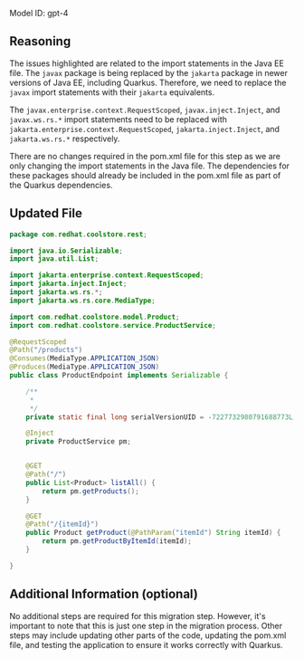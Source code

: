 Model ID: gpt-4
## Reasoning

The issues highlighted are related to the import statements in the Java EE file. The `javax` package is being replaced by the `jakarta` package in newer versions of Java EE, including Quarkus. Therefore, we need to replace the `javax` import statements with their `jakarta` equivalents.

The `javax.enterprise.context.RequestScoped`, `javax.inject.Inject`, and `javax.ws.rs.*` import statements need to be replaced with `jakarta.enterprise.context.RequestScoped`, `jakarta.inject.Inject`, and `jakarta.ws.rs.*` respectively.

There are no changes required in the pom.xml file for this step as we are only changing the import statements in the Java file. The dependencies for these packages should already be included in the pom.xml file as part of the Quarkus dependencies.

## Updated File

```java
package com.redhat.coolstore.rest;

import java.io.Serializable;
import java.util.List;

import jakarta.enterprise.context.RequestScoped;
import jakarta.inject.Inject;
import jakarta.ws.rs.*;
import jakarta.ws.rs.core.MediaType;

import com.redhat.coolstore.model.Product;
import com.redhat.coolstore.service.ProductService;

@RequestScoped
@Path("/products")
@Consumes(MediaType.APPLICATION_JSON)
@Produces(MediaType.APPLICATION_JSON)
public class ProductEndpoint implements Serializable {

    /**
     *
     */
    private static final long serialVersionUID = -7227732980791688773L;

    @Inject
    private ProductService pm;


    @GET
    @Path("/")
    public List<Product> listAll() {
        return pm.getProducts();
    }

    @GET
    @Path("/{itemId}")
    public Product getProduct(@PathParam("itemId") String itemId) {
        return pm.getProductByItemId(itemId);
    }

}
```

## Additional Information (optional)

No additional steps are required for this migration step. However, it's important to note that this is just one step in the migration process. Other steps may include updating other parts of the code, updating the pom.xml file, and testing the application to ensure it works correctly with Quarkus.